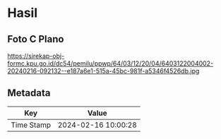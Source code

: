 # Hasil

## Foto C Plano

https://sirekap-obj-formc.kpu.go.id/dc54/pemilu/ppwp/64/03/12/20/04/6403122004002-20240216-092132--e187a6e1-515a-45bc-981f-a5346f4526db.jpg


## Metadata

| Key        | Value               |
| ---------- | ------------------- |
| Time Stamp | 2024-02-16 10:00:28 |



